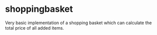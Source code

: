 # shoppingbasket

Very basic implementation of a shopping basket which can calculate the total price of all added items.

